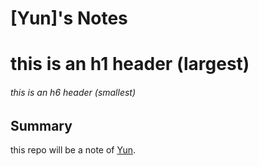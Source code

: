 # [Yun]'s Notes
# this is an h1 header (largest)
###### this is an h6 header (smallest)

## Summary
this repo will be a note of [Yun](https://github.com/YunDobi).

